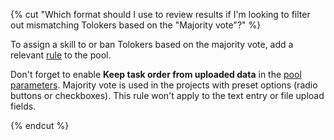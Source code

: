 {% cut "Which format should I use to review results if I'm looking to filter out mismatching Tolokers based on the "Majority vote"?" %}

To assign a skill to or ban Tolokers based on the majority vote, add a relevant [rule](../../../concepts/mvote.md) to the pool.

Don't forget to enable **Keep task order from uploaded data** in the [pool parameters](../../../concepts/pool-main.md#pool-params). Majority vote is used in the projects with preset options (radio buttons or checkboxes). This rule won't apply to the text entry or file upload fields.

{% endcut %}